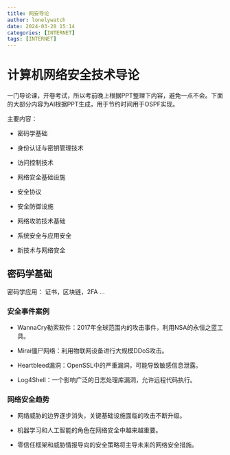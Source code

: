 ```yaml
---
title: 网安导论
author: lonelywatch
date: 2024-03-20 15:14
categories: [INTERNET]
tags: [INTERNET] 
---
```


# 计算机网络安全技术导论

一门导论课，开卷考试，所以考前晚上根据PPT整理下内容，避免一点不会。下面的大部分内容为AI根据PPT生成，用于节约时间用于OSPF实现。

主要内容：

- 密码学基础

- 身份认证与密钥管理技术

- 访问控制技术

- 网络安全基础设施

 - 安全协议

 - 安全防御设施

 - 网络攻防技术基础

- 系统安全与应用安全

- 新技术与网络安全

## 密码学基础

密码学应用： 证书，区块链，2FA ...

### 安全事件案例

- WannaCry勒索软件：2017年全球范围内的攻击事件，利用NSA的永恒之蓝工具。

- Mirai僵尸网络：利用物联网设备进行大规模DDoS攻击。

- Heartbleed漏洞：OpenSSL中的严重漏洞，可能导致敏感信息泄露。

- Log4Shell：一个影响广泛的日志处理库漏洞，允许远程代码执行。

### 网络安全趋势

- 网络威胁的边界逐步消失，关键基础设施面临的攻击不断升级。

- 机器学习和人工智能的角色在网络安全中越来越重要。

- 零信任框架和威胁情报导向的安全策略将主导未来的网络安全措施。

